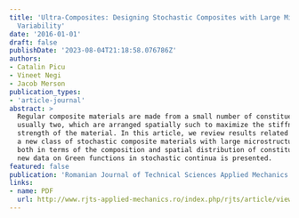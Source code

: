 ```yaml
---
title: 'Ultra-Composites: Designing Stochastic Composites with Large Microstructural
  Variability'
date: '2016-01-01'
draft: false
publishDate: '2023-08-04T21:18:58.076786Z'
authors:
- Catalin Picu
- Vineet Negi
- Jacob Merson
publication_types:
- 'article-journal'
abstract: >
  Regular composite materials are made from a small number of constituent phases,
  usually two, which are arranged spatially such to maximize the stiffness and 
  strength of the material. In this article, we review results related to defining
  a new class of stochastic composite materials with large microstructural variability
  both in terms of the composition and spatial distribution of constituents. Further,
  new data on Green functions in stochastic continua is presented.
featured: false
publication: 'Romanian Journal of Technical Sciences Applied Mechanics'
links:
- name: PDF
  url: http://www.rjts-applied-mechanics.ro/index.php/rjts/article/view/184/184
---
```


